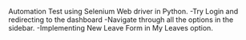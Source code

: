 Automation Test  using Selenium Web driver in Python.
-Try Login and redirecting to the dashboard
-Navigate through all the options in the sidebar.
-Implementing New Leave Form in My Leaves option. 
